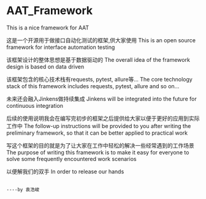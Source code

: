 # AAT_Framework
This is a nice framework for AAT

这是一个开源用于做接口自动化测试的框架,供大家使用
This is an open source framework for interface automation testing

该框架设计的整体思想是基于数据驱动的
The overall idea of the framework design is based on data driven

该框架包含的核心技术栈有requests, pytest, allure等...
The core technology stack of this framework includes requests, pytest, allure and so on...

未来还会融入Jinkens做持续集成
Jinkens will be integrated into the future for continuous integration


后续的使用说明我会在编写完初步的框架之后提供给大家以便于更好的应用到实际工作中
The follow-up instructions will be provided to you after writing the preliminary framework, so that it can be better applied to practical work

写这个框架的目的就是为了让大家在工作中轻松的解决一些经常遇到的工作场景
The purpose of writing this framework is to make it easy for everyone to solve some frequently encountered work scenarios

以便解我们的双手
In order to release our hands
		
																									----by 袁浩峻
